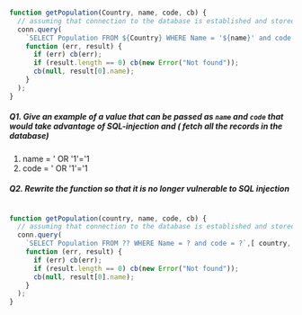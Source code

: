 
``` javascript

function getPopulation(Country, name, code, cb) {
  // assuming that connection to the database is established and stored as conn
  conn.query(
    `SELECT Population FROM ${Country} WHERE Name = '${name}' and code = '${code}'`,
    function (err, result) {
      if (err) cb(err);
      if (result.length == 0) cb(new Error("Not found"));
      cb(null, result[0].name);
    }
  );
}
```

 #####  Q1. Give an example of a value that can be passed as `name` and `code` that would take advantage of SQL-injection and ( fetch all the records in the database)

1.  name = ' OR '1'='1 
2.  code = ' OR '1'='1 


 #####  Q2. Rewrite the function so that it is no longer vulnerable to SQL injection


``` javascript

function getPopulation(country, name, code, cb) {
  // assuming that connection to the database is established and stored as conn
  conn.query(
    `SELECT Population FROM ?? WHERE Name = ? and code = ?`,[ country, name ,code]
    function (err, result) {
      if (err) cb(err);
      if (result.length == 0) cb(new Error("Not found"));
      cb(null, result[0].name);
    }
  );
}
```